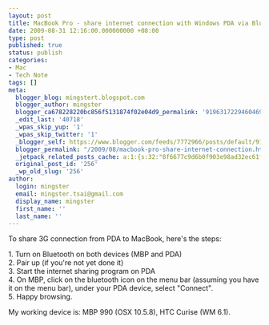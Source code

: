 ```yaml
---
layout: post
title: MacBook Pro - share internet connection with Windows PDA via Bluetooth
date: 2009-08-31 12:16:00.000000000 +08:00
type: post
published: true
status: publish
categories:
- Mac
- Tech Note
tags: []
meta:
  blogger_blog: mingstert.blogspot.com
  blogger_author: mingster
  blogger_ca678228220bc856f5131874f02e04d9_permalink: '9196317229460469838'
  _edit_last: '40718'
  _wpas_skip_yup: '1'
  _wpas_skip_twitter: '1'
  _blogger_self: https://www.blogger.com/feeds/7772966/posts/default/9196317229460469838
  blogger_permalink: "/2009/08/macbook-pro-share-internet-connection.html"
  _jetpack_related_posts_cache: a:1:{s:32:"8f6677c9d6b0f903e98ad32ec61f8deb";a:2:{s:7:"expires";i:1455193043;s:7:"payload";a:3:{i:0;a:1:{s:2:"id";i:245;}i:1;a:1:{s:2:"id";i:150;}i:2;a:1:{s:2:"id";i:161;}}}}
  original_post_id: '256'
  _wp_old_slug: '256'
author:
  login: mingster
  email: mingster.tsai@gmail.com
  display_name: mingster
  first_name: ''
  last_name: ''
---
```

<p>To share 3G connection from PDA to MacBook, here's the steps:</p>
<p>1. Turn on Bluetooth on both devices (MBP and PDA)<br />2. Pair up (if you're not yet done it)<br />3. Start the internet sharing program on PDA<br />4. On MBP, click on the bluetooth icon on the menu bar (assuming you have it on the menu bar), under your PDA device, select "Connect".<br />5. Happy browsing.</p>
<p>My working device is: MBP 990 (OSX 10.5.8), HTC Curise (WM 6.1).</p>
